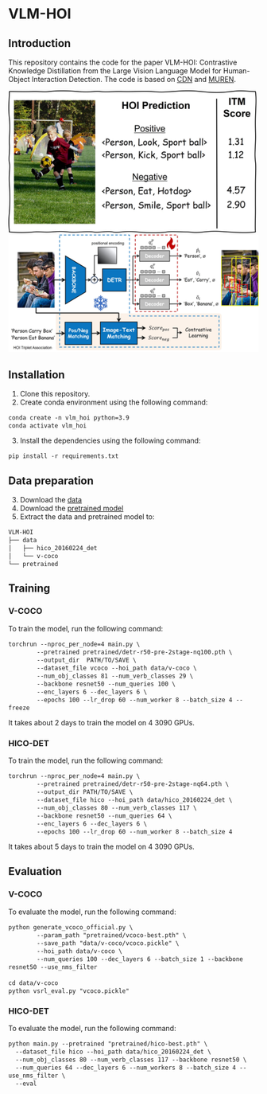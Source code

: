 # VLM-HOI

## Introduction
This repository contains the code for the paper VLM-HOI: Contrastive Knowledge Distillation from the Large Vision Language Model for Human-Object Interaction Detection. The code is based on [CDN](https://github.com/YueLiao/CDN) and [MUREN](https://github.com/OreoChocolate/MUREN).

<img src="figures/intro.jpg" width="500" height="auto">
<img src="figures/overview.jpg" width="1200" height="auto">

## Installation
1. Clone this repository.
2. Create conda environment using the following command:
```
conda create -n vlm_hoi python=3.9
conda activate vlm_hoi
```
3. Install the dependencies using the following command:
```
pip install -r requirements.txt
```
## Data preparation
3. Download the [data](htt)
4. Download the [pretrained model](htt)
5. Extract the data and pretrained model to:
```
VLM-HOI
├── data
│   ├── hico_20160224_det
│   └── v-coco
└── pretrained
```

## Training

### V-COCO
To train the model, run the following command:
```
torchrun --nproc_per_node=4 main.py \ 
        --pretrained pretrained/detr-r50-pre-2stage-nq100.pth \
        --output_dir  PATH/TO/SAVE \
        --dataset_file vcoco --hoi_path data/v-coco \
        --num_obj_classes 81 --num_verb_classes 29 \
        --backbone resnet50 --num_queries 100 \
        --enc_layers 6 --dec_layers 6 \
        --epochs 100 --lr_drop 60 --num_worker 8 --batch_size 4 --freeze
```
It takes about 2 days to train the model on 4 3090 GPUs.

### HICO-DET
To train the model, run the following command:
```
torchrun --nproc_per_node=4 main.py \
        --pretrained pretrained/detr-r50-pre-2stage-nq64.pth \
        --output_dir PATH/TO/SAVE \
        --dataset_file hico --hoi_path data/hico_20160224_det \
        --num_obj_classes 80 --num_verb_classes 117 \
        --backbone resnet50 --num_queries 64 \
        --enc_layers 6 --dec_layers 6 \
        --epochs 100 --lr_drop 60 --num_worker 8 --batch_size 4
```
It takes about 5 days to train the model on 4 3090 GPUs.

## Evaluation

### V-COCO

To evaluate the model, run the following command:
```
python generate_vcoco_official.py \
        --param_path "pretrained/vcoco-best.pth" \
        --save_path "data/v-coco/vcoco.pickle" \
        --hoi_path data/v-coco \
        --num_queries 100 --dec_layers 6 --batch_size 1 --backbone resnet50 --use_nms_filter

cd data/v-coco
python vsrl_eval.py "vcoco.pickle"
```

### HICO-DET
To evaluate the model, run the following command:
```
python main.py --pretrained "pretrained/hico-best.pth" \
  --dataset_file hico --hoi_path data/hico_20160224_det \
  --num_obj_classes 80 --num_verb_classes 117 --backbone resnet50 \
  --num_queries 64 --dec_layers 6 --num_workers 8 --batch_size 4 --use_nms_filter \
  --eval
```

